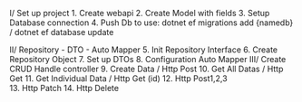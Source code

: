 I/ Set up project 1. Create webapi 2. Create Model with fields 3. Setup Database connection 4. Push Db to use: dotnet ef migrations add {namedb} / dotnet ef database update

II/ Repository - DTO - Auto Mapper 5. Init Repository Interface 6. Create Repository Object 7. Set up DTOs 8. Configuration Auto Mapper
III/ Create CRUD Handle controller 9. Create Data / Http Post 10. Get All Datas / Http Get 11. Get Individual Data / Http Get (id) 12. Http Post1,2,3  
 13. Http Patch 14. Http Delete

